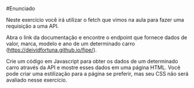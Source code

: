 #Enunciado

Neste exercício você irá utilizar o fetch que vimos na aula para fazer uma requisição a uma API.

Abra o link da documentação e encontre o endpoint que fornece dados de valor, marca, modelo e ano de um determinado carro (https://deividfortuna.github.io/fipe/).

Crie um código em Javascript para obter os dados de um determinado carro através da API e mostre esses dados em uma página HTML. Você pode criar uma estilização para a página se preferir, mas seu CSS não será avaliado nesse exercício.